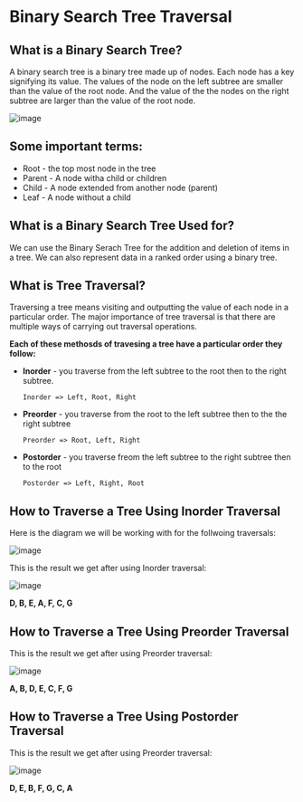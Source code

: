 <h1>Binary Search Tree Traversal</h1>

<h2>What is a Binary Search Tree?</h2>

A binary search tree is a binary tree made up of nodes. Each node has a key signifying its value. The values of the node on the left subtree are smaller than the value of the root node. And the value of the the nodes on the right subtree are larger than the value of the root node. 

![image](https://user-images.githubusercontent.com/110497344/182504594-4762daf0-48e7-466a-8356-3b1b05eaf2f6.png)

<h2>Some important terms:</h2>

</p>

- Root - the top most node in the tree
- Parent - A node witha child or children
- Child - A node extended from another node (parent)
- Leaf - A node without a child

<h2>What is a Binary Search Tree Used for?</h2>

We can use the Binary Serach Tree for the addition and deletion of items in a tree. We can also represent data in a ranked order using a binary tree.

<h2>What is Tree Traversal?</h2>

Traversing a tree means visiting and outputting the value of each node in a particular order. The major importance of tree traversal is that there are multiple ways of carrying out traversal operations. 

<b>Each of these methosds of travesing a tree have a particular order they follow:</b>

- <b>Inorder</b> - you traverse from the left subtree to the root then to the right subtree.

      Inorder => Left, Root, Right

- <b>Preorder</b> - you traverse from the root to the left subtree then to the the right subtree

      Preorder => Root, Left, Right

- <b>Postorder</b> - you traverse freom the left subtree to the right subtree then to the root

      Postorder => Left, Right, Root

<h2>How to Traverse a Tree Using Inorder Traversal</h2>

Here is the diagram we will be working with for the follwoing traversals:

![image](https://user-images.githubusercontent.com/110497344/182506204-8ff8a0a5-ac5a-4332-b633-4a4cc427619d.png)

This is the result we get after using Inorder traversal:

![image](https://user-images.githubusercontent.com/110497344/182506317-52b33e7e-1834-4357-8c4c-877d45720c34.png)

<b>D, B, E, A, F, C, G</b>

<h2>How to Traverse a Tree Using Preorder Traversal</h2>

This is the result we get after using Preorder traversal:

![image](https://user-images.githubusercontent.com/110497344/182506502-c8b69484-e316-4233-942b-8baa7c5b7b17.png)

<b>A, B, D, E, C, F, G</b>

<h2>How to Traverse a Tree Using Postorder Traversal</h2>

This is the result we get after using Preorder traversal:

![image](https://user-images.githubusercontent.com/110497344/182506618-efe3059a-7802-4524-bc2a-dc287db6662e.png)

<b>D, E, B, F, G, C, A</b>

